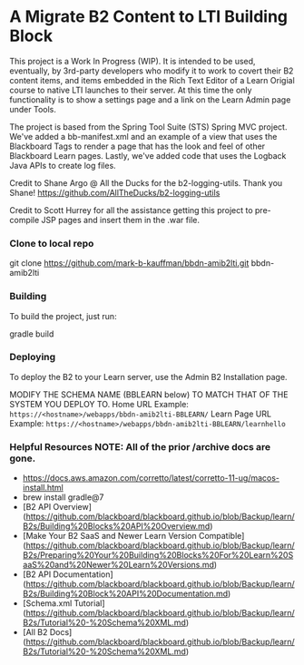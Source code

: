 A Migrate B2 Content to LTI Building Block
=====================
This project is a Work In Progress (WIP). It is intended to be used, eventually, by 3rd-party developers who modify it to work to covert their B2 content items, and items embedded in the Rich Text Editor of a Learn Origial course to native LTI launches to their server. At this time the only functionality is to show a settings page and a link on the Learn Admin page under Tools.

The project is based from the Spring Tool Suite (STS) Spring MVC project. We've added a bb-manifest.xml and an example of a view that uses the Blackboard Tags to render a page that has the look and feel of other Blackboard Learn pages.
Lastly, we've added code that uses the Logback Java APIs to create log files.

Credit to Shane Argo @ All the Ducks for the b2-logging-utils. Thank you Shane!
https://github.com/AllTheDucks/b2-logging-utils

Credit to Scott Hurrey for all the assistance getting this project to pre-compile JSP pages and insert them in the .war file.

### Clone to local repo

git clone https://github.com/mark-b-kauffman/bbdn-amib2lti.git bbdn-amib2lti

### Building
To build the project, just run:

gradle build

### Deploying
To deploy the B2 to your Learn server, use the Admin B2 Installation page.

MODIFY THE SCHEMA NAME (BBLEARN below) TO MATCH THAT OF THE SYSTEM YOU DEPLOY TO.
Home URL Example: `https://<hostname>/webapps/bbdn-amib2lti-BBLEARN/`
Learn Page URL Example: `https://<hostname>/webapps/bbdn-amib2lti-BBLEARN/learnhello`

### Helpful Resources NOTE: All of the prior /archive docs are gone.
- https://docs.aws.amazon.com/corretto/latest/corretto-11-ug/macos-install.html
- brew install gradle@7
- [B2 API Overview] (https://github.com/blackboard/blackboard.github.io/blob/Backup/learn/B2s/Building%20Blocks%20API%20Overview.md)
- [Make Your B2 SaaS and Newer Learn Version Compatible] (https://github.com/blackboard/blackboard.github.io/blob/Backup/learn/B2s/Preparing%20Your%20Building%20Blocks%20For%20Learn%20SaaS%20and%20Newer%20Learn%20Versions.md)
- [B2 API Documentation] (https://github.com/blackboard/blackboard.github.io/blob/Backup/learn/B2s/Building%20Block%20API%20Documentation.md)
- [Schema.xml Tutorial] (https://github.com/blackboard/blackboard.github.io/blob/Backup/learn/B2s/Tutorial%20-%20Schema%20XML.md)
- [All B2 Docs] (https://github.com/blackboard/blackboard.github.io/blob/Backup/learn/B2s/Tutorial%20-%20Schema%20XML.md)


